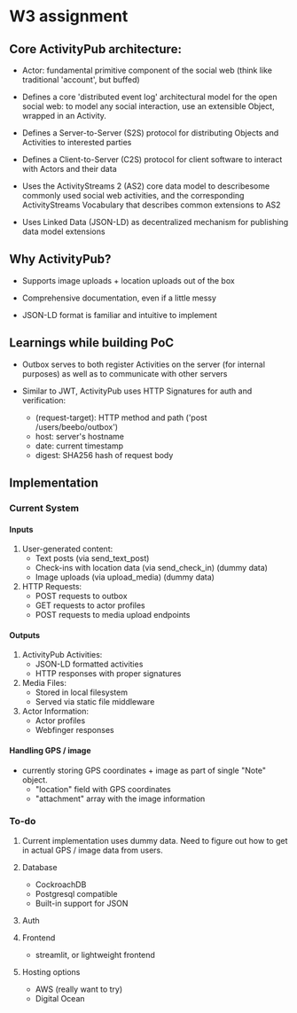 # W3 assignment

## Core ActivityPub architecture:

- Actor: fundamental primitive component of the social web (think like traditional 'account', but buffed)

- Defines a core 'distributed event log' architectural model for the open social web: to model any social interaction, use an extensible Object, wrapped in an Activity.

- Defines a Server-to-Server (S2S) protocol for distributing Objects and Activities to interested parties

- Defines a Client-to-Server (C2S) protocol for client software to interact with Actors and their data

- Uses the ActivityStreams 2 (AS2) core data model to describesome commonly used social web activities, and the corresponding ActivityStreams Vocabulary that describes common extensions to AS2

- Uses Linked Data (JSON-LD) as decentralized mechanism for publishing data model extensions

## Why ActivityPub?

- Supports image uploads + location uploads out of the box

- Comprehensive documentation, even if a little messy

- JSON-LD format is familiar and intuitive to implement

## Learnings while building PoC

- Outbox serves to both register Activities on the server (for internal purposes) as well as to communicate with other servers

- Similar to JWT, ActivityPub uses HTTP Signatures for auth and verification:
  - (request-target): HTTP method and path ('post /users/beebo/outbox')
  - host: server's hostname
  - date: current timestamp
  - digest: SHA256 hash of request body

## Implementation

### Current System

#### Inputs

1. User-generated content:
   - Text posts (via send_text_post)
   - Check-ins with location data (via send_check_in) (dummy data)
   - Image uploads (via upload_media) (dummy data)
2. HTTP Requests:
   - POST requests to outbox
   - GET requests to actor profiles
   - POST requests to media upload endpoints

#### Outputs

1. ActivityPub Activities:
   - JSON-LD formatted activities
   - HTTP responses with proper signatures
2. Media Files:
   - Stored in local filesystem
   - Served via static file middleware
3. Actor Information:
   - Actor profiles
   - Webfinger responses

#### Handling GPS / image

- currently storing GPS coordinates + image as part of single "Note" object.
  - "location" field with GPS coordinates
  - "attachment" array with the image information

### To-do

1. Current implementation uses dummy data. Need to figure out how to get in actual GPS / image data from users.

2. Database

   - CockroachDB
   - Postgresql compatible
   - Built-in support for JSON

3. Auth

4. Frontend

   - streamlit, or lightweight frontend

5. Hosting options
   - AWS (really want to try)
   - Digital Ocean
